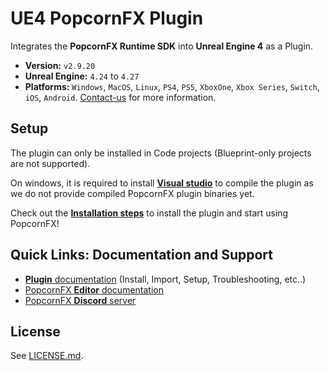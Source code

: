 # UE4 PopcornFX Plugin

Integrates the **PopcornFX Runtime SDK** into **Unreal Engine 4** as a Plugin.
* **Version:** `v2.9.20`
* **Unreal Engine:** `4.24` to `4.27`
* **Platforms:** `Windows`, `MacOS`, `Linux`, `PS4`, `PS5`, `XboxOne`, `Xbox Series`, `Switch`, `iOS`, `Android`. [Contact-us](http://www.popcornfx.com/contact-us/) for more information.

## Setup

The plugin can only be installed in Code projects (Blueprint-only projects are not supported).

On windows, it is required to install **[Visual studio](https://docs.unrealengine.com/4.27/en-US/ProductionPipelines/DevelopmentSetup/VisualStudioSetup/)** to compile the plugin as we do not provide compiled PopcornFX plugin binaries yet.

Check out the **[Installation steps](https://www.popcornfx.com/docs/popcornfx-v2/plugins/ue4-plugin/installation-and-setup/)** to install the plugin and start using PopcornFX!

## Quick Links: Documentation and Support

* [**Plugin** documentation](https://www.popcornfx.com/docs/popcornfx-v2/plugins/ue4-plugin/) (Install, Import, Setup, Troubleshooting, etc..)
* [PopcornFX **Editor** documentation](https://www.popcornfx.com/docs/popcornfx-v2/)
* [PopcornFX **Discord** server](https://discord.gg/4ka27cVrsf)

## License

See [LICENSE.md](/LICENSE.md).
